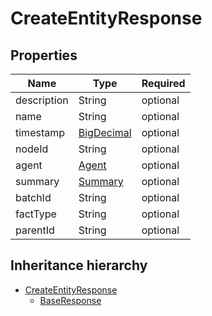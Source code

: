

# CreateEntityResponse

## Properties

Name | Type | Required
-------- | -------- | --------
description | String | optional
name | String | optional
timestamp | [BigDecimal](BigDecimal.md) | optional
nodeId | String | optional
agent | [Agent](Agent.md) | optional
summary | [Summary](Summary.md) | optional
batchId | String | optional
factType | String | optional
parentId | String | optional




## Inheritance hierarchy


* [CreateEntityResponse](CreateEntityResponse.md)
    * [BaseResponse](BaseResponse.md)
